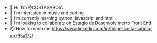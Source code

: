 - 👋 Hi, I’m @COSTASABOIA
- 👀 I’m interested in music and coding
- 🌱 I’m currently learning python, javascript and html
- 💞️ I’m looking to collaborate on Estagio de Desenvolvimento Front End
- 📫 How to reach me https://www.linkedin.com/in/felipe-costa-saboia-ab795a172/

<!---
COSTASABOIA/COSTASABOIA is a ✨ special ✨ repository because its `README.md` (this file) appears on your GitHub profile.
You can click the Preview link to take a look at your changes.
--->
